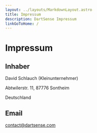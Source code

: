 ```yaml
---
layout: ../layouts/MarkdownLayout.astro
title: Impressum
description: DartSense Impressum
linkGoToHome: /
---
```


# Impressum

## Inhaber

David Schlauch (Kleinunternehmer)

Abtwilerstr. 11, 87776 Sontheim

Deutschland

## Email

contact@dartsense.com
